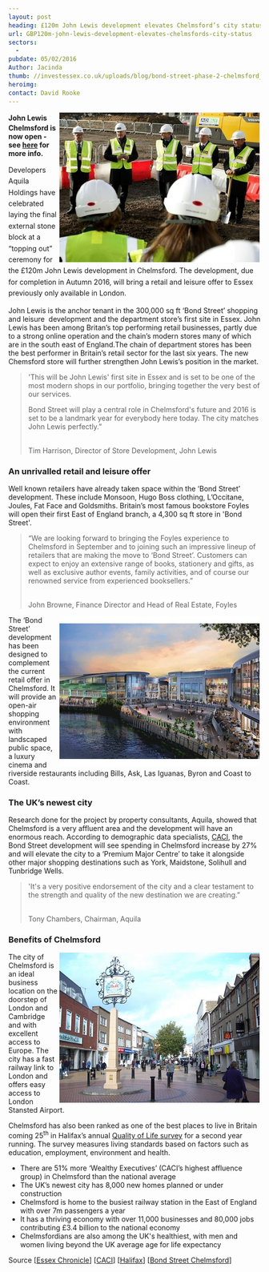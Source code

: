 ```yaml
---
layout: post
heading: £120m John Lewis development elevates Chelmsford’s city status
url: GBP120m-john-lewis-development-elevates-chelmsfords-city-status
sectors:
  -  
pubdate: 05/02/2016
Author: Jacinda
thumb: //investessex.co.uk/uploads/blog/bond-street-phase-2-chelmsford_mini.jpg
heroimg: 
contact: David Rooke
---
```

<p><span style='line-height: 1.6;'><img alt='John Lewis Chelmsford topping out ceremony' src='../uploads/blog/Topping_out_400.jpg' style='width: 400px; height: 299px; margin-left: 2px; margin-right: 2px; float: right;'/></span><strong>John Lewis Chelmsford is now open - see <a href='john-lewis-opens-first-essex-store#.V_IrzogrLIU'>here</a> for more info.</strong></p><p><span style='line-height: 1.6;'>Developers Aquila Holdings have celebrated laying the final external stone block at a “topping out” ceremony for the £120m John Lewis development in Chelmsford. The development, due for completion in Autumn 2016, will bring a retail and leisure offer to Essex previously only available in London.</span></p><p>John Lewis is the anchor tenant in the 300,000 sq ft ‘Bond Street’ shopping and leisure  development and the department store’s first site in Essex. John Lewis has been among Britan’s top performing retail businesses, partly due to a strong online operation and the chain’s modern stores many of which are in the south east of England.The chain of department stores has been the best performer in Britain’s retail sector for the last six years. The new Chemsford store will further strengthen John Lewis’s position in the market.</p><blockquote><p>'This will be John Lewis' first site in Essex and is set to be one of the most modern shops in our portfolio, bringing together the very best of our services.</p><p>Bond Street will play a central role in Chelmsford's future and 2016 is set to be a landmark year for everybody here today. The city matches John Lewis perfectly.”</p><p><br/>Tim Harrison, Director of Store Development, John Lewis</p></blockquote><h3>An unrivalled retail and leisure offer</h3><p>Well known retailers have already taken space within the ‘Bond Street’ development. These include Monsoon, Hugo Boss clothing, L’Occitane, Joules, Fat Face and Goldsmiths. Britain’s most famous bookstore Foyles will open their first East of England branch, a 4,300 sq ft store in 'Bond Street'.</p><blockquote><p>“We are looking forward to bringing the Foyles experience to Chelmsford in September and to joining such an impressive lineup of retailers that are making the move to ‘Bond Street’. Customers can expect to enjoy an extensive range of books, stationery and gifts, as well as exclusive author events, family activities, and of course our renowned service from experienced booksellers.”</p><p><br/>John Browne, Finance Director and Head of Real Estate, Foyles</p></blockquote><p><img alt='Bond Street development Chelmsford' src='../uploads/blog/4150497_400.jpg' style='width: 400px; height: 300px; margin-left: 2px; margin-right: 2px; float: right;'/>The ‘Bond Street’ development has been designed to complement the current retail offer in Chelmsford. It will provide an open-air shopping environment with landscaped public space, a luxury cinema and riverside restaurants including Bills, Ask, Las Iguanas, Byron and Coast to Coast.</p><h3>The UK’s newest city</h3><p>Research done for the project by property consultants, Aquila, showed that Chelmsford is a very affluent area and the development will have an enormous reach. According to demographic data specialists, <a href='http://www.caci.co.uk/integrated-marketing/consumer-data'>CACI</a>, the Bond Street development will see spending in Chelmsford increase by 27% and will elevate the city to a ‘Premium Major Centre’ to take it alongside other major shopping destinations such as York, Maidstone, Solihull and Tunbridge Wells.</p><blockquote><p>'It's a very positive endorsement of the city and a clear testament to the strength and quality of the new destination we are creating.”</p><p><br/>Tony Chambers, Chairman, Aquila</p></blockquote><h3>Benefits of Chelmsford</h3><p><img alt='Chelmsford High Street' src='../uploads/blog/Chelmsford_1_Cropped.jpg' style='line-height: 20.8px; width: 400px; height: 300px; margin-left: 2px; margin-right: 2px; float: right;'/></p><p>The city of Chelmsford is an ideal business location on the doorstep of London and Cambridge and with excellent access to Europe. The city has a fast railway link to London and offers easy access to London Stansted Airport.</p><p>Chelmsford has also been ranked as one of the best places to live in Britain coming 25<sup>th</sup> in Halifax’s annual <a href='http://www.lloydsbankinggroup.com/globalassets/documents/media/press-releases/halifax/2015/quality-of-life-2015-final.pdf'>Quality of Life survey</a> for a second year running. The survey measures living standards based on factors such as education, employment, environment and health.</p><ul><li>There are 51% more ‘Wealthy Executives’ (CACI’s highest affluence group) in Chelmsford than the national average</li><li>The UK’s newest city has 8,000 new homes planned or under construction</li><li>Chelmsford is home to the busiest railway station in the East of England with over 7m passengers a year</li><li>It has a thriving economy with over 11,000 businesses and 80,000 jobs contributing £3.4 billion to the national economy</li><li>Chelmsfordians are also among the UK's healthiest, with men and women living beyond the UK average age for life expectancy</li></ul><p>Source [<a href='http://www.essexchronicle.co.uk/John-Lewis/story-28625163-detail/story.html#ixzz3ycjhenMY'>Essex Chronicle</a>] [<a href='http://www.caci.co.uk/integrated-marketing/consumer-data'>CACI</a>] [<a href='http://www.lloydsbankinggroup.com/globalassets/documents/media/press-releases/halifax/2015/quality-of-life-2015-final.pdf'>Halifax</a>] [<a href='http://www.bondstreetchelmsford.co.uk/info.html'>Bond Street Chelmsford</a>]</p>